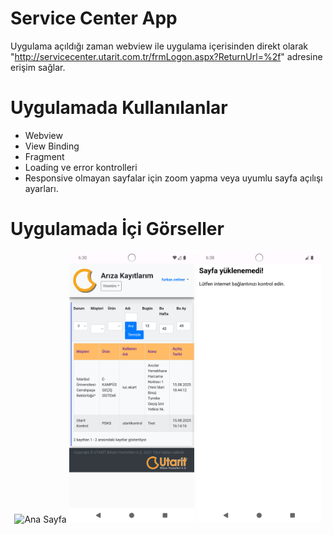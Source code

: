 # Service Center App
Uygulama açıldığı zaman webview ile uygulama içerisinden direkt olarak "http://servicecenter.utarit.com.tr/frmLogon.aspx?ReturnUrl=%2f" adresine erişim sağlar.

# Uygulamada Kullanılanlar
- Webview
- View Binding
- Fragment
- Loading ve error kontrolleri
- Responsive olmayan sayfalar için zoom yapma veya uyumlu sayfa açılışı ayarları.

# Uygulamada İçi Görseller

<p align="center"> 
  <img src="screenshots/service_center-1.png" alt="Ana Sayfa" width="200"/>
  <img src="screenshots/service_center-2.png" alt="Giriş Sonrası" width="200"/>
  <img src="screenshots/service_center-3.png" alt="Hata Ekranı" width="200"/>
</p>
